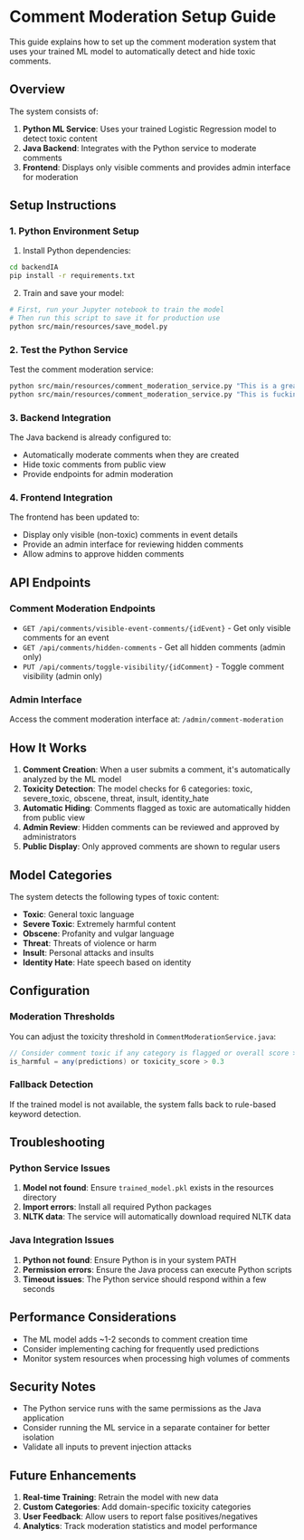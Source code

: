 # Comment Moderation Setup Guide

This guide explains how to set up the comment moderation system that uses your trained ML model to automatically detect and hide toxic comments.

## Overview

The system consists of:
1. **Python ML Service**: Uses your trained Logistic Regression model to detect toxic content
2. **Java Backend**: Integrates with the Python service to moderate comments
3. **Frontend**: Displays only visible comments and provides admin interface for moderation

## Setup Instructions

### 1. Python Environment Setup

1. Install Python dependencies:
```bash
cd backendIA
pip install -r requirements.txt
```

2. Train and save your model:
```bash
# First, run your Jupyter notebook to train the model
# Then run this script to save it for production use
python src/main/resources/save_model.py
```

### 2. Test the Python Service

Test the comment moderation service:
```bash
python src/main/resources/comment_moderation_service.py "This is a great event!"
python src/main/resources/comment_moderation_service.py "This is fucking terrible"
```

### 3. Backend Integration

The Java backend is already configured to:
- Automatically moderate comments when they are created
- Hide toxic comments from public view
- Provide endpoints for admin moderation

### 4. Frontend Integration

The frontend has been updated to:
- Display only visible (non-toxic) comments in event details
- Provide an admin interface for reviewing hidden comments
- Allow admins to approve hidden comments

## API Endpoints

### Comment Moderation Endpoints

- `GET /api/comments/visible-event-comments/{idEvent}` - Get only visible comments for an event
- `GET /api/comments/hidden-comments` - Get all hidden comments (admin only)
- `PUT /api/comments/toggle-visibility/{idComment}` - Toggle comment visibility (admin only)

### Admin Interface

Access the comment moderation interface at: `/admin/comment-moderation`

## How It Works

1. **Comment Creation**: When a user submits a comment, it's automatically analyzed by the ML model
2. **Toxicity Detection**: The model checks for 6 categories: toxic, severe_toxic, obscene, threat, insult, identity_hate
3. **Automatic Hiding**: Comments flagged as toxic are automatically hidden from public view
4. **Admin Review**: Hidden comments can be reviewed and approved by administrators
5. **Public Display**: Only approved comments are shown to regular users

## Model Categories

The system detects the following types of toxic content:
- **Toxic**: General toxic language
- **Severe Toxic**: Extremely harmful content
- **Obscene**: Profanity and vulgar language
- **Threat**: Threats of violence or harm
- **Insult**: Personal attacks and insults
- **Identity Hate**: Hate speech based on identity

## Configuration

### Moderation Thresholds

You can adjust the toxicity threshold in `CommentModerationService.java`:
```java
// Consider comment toxic if any category is flagged or overall score > 0.3
is_harmful = any(predictions) or toxicity_score > 0.3
```

### Fallback Detection

If the trained model is not available, the system falls back to rule-based keyword detection.

## Troubleshooting

### Python Service Issues

1. **Model not found**: Ensure `trained_model.pkl` exists in the resources directory
2. **Import errors**: Install all required Python packages
3. **NLTK data**: The service will automatically download required NLTK data

### Java Integration Issues

1. **Python not found**: Ensure Python is in your system PATH
2. **Permission errors**: Ensure the Java process can execute Python scripts
3. **Timeout issues**: The Python service should respond within a few seconds

## Performance Considerations

- The ML model adds ~1-2 seconds to comment creation time
- Consider implementing caching for frequently used predictions
- Monitor system resources when processing high volumes of comments

## Security Notes

- The Python service runs with the same permissions as the Java application
- Consider running the ML service in a separate container for better isolation
- Validate all inputs to prevent injection attacks

## Future Enhancements

1. **Real-time Training**: Retrain the model with new data
2. **Custom Categories**: Add domain-specific toxicity categories
3. **User Feedback**: Allow users to report false positives/negatives
4. **Analytics**: Track moderation statistics and model performance
